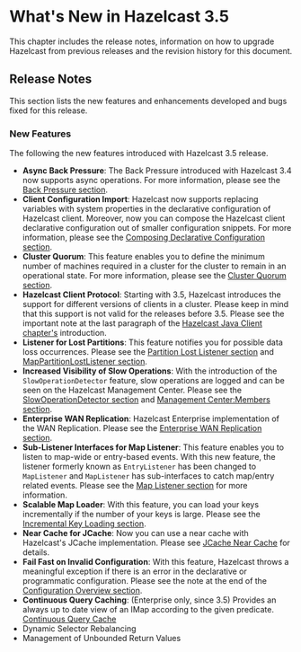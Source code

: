 # What's New in Hazelcast 3.5

This chapter includes the release notes, information on how to upgrade Hazelcast from previous releases and the revision history for this document.

## Release Notes

This section lists the new features and enhancements developed and bugs fixed for this release.

### New Features

The following the new features introduced with Hazelcast 3.5 release. 

- **Async Back Pressure**: The Back Pressure introduced with Hazelcast 3.4 now supports async operations. For more information, please see the [Back Pressure section](#back-pressure).
- **Client Configuration Import**: Hazelcast now supports replacing variables with system properties in the declarative configuration of Hazelcast client. Moreover, now you can compose the Hazelcast client declarative configuration out of smaller configuration snippets. For more information, please see the [Composing Declarative Configuration section](#composing-declarative-configuration).
- **Cluster Quorum**: This feature enables you to define the minimum number of machines required in a cluster for the cluster to remain in an operational state. For more information, please see  the [Cluster Quorum section](#cluster-quorum).
- **Hazelcast Client Protocol**: Starting with 3.5, Hazelcast introduces the support for different versions of clients in a cluster. Please keep in mind that this support is not valid for the releases before 3.5. Please see the important note at the last paragraph of the [Hazelcast Java Client chapter's](#hazelcast-java-client) introduction.
- **Listener for Lost Partitions**: This feature notifies you for possible data loss occurrences. Please see the [Partition Lost Listener section](#partition-lost-listener) and [MapPartitionLostListener section](#mappartitionlostlistener).
- **Increased Visibility of Slow Operations**: With the introduction of the `SlowOperationDetector` feature, slow operations are logged and can be seen on the Hazelcast Management Center. Please see the [SlowOperationDetector section](#slowoperationdetector) and [Management Center:Members section](#members).
- **Enterprise WAN Replication**: Hazelcast Enterprise implementation of the WAN Replication. Please see the [Enterprise WAN Replication section](#enterprise-wan-replication).
- **Sub-Listener Interfaces for Map Listener**: This feature enables you to listen to map-wide or entry-based events. With this new feature, the listener formerly known as `EntryListener` has been changed to `MapListener` and `MapListener` has sub-interfaces to catch map/entry related events. Please see the [Map Listener section](#map-listener) for more information.
- **Scalable Map Loader**: With this feature, you can load your keys incrementally if the number of your keys is large. Please see the [Incremental Key Loading section](#incremental-key-loading).
- **Near Cache for JCache**: Now you can use a near cache with Hazelcast's JCache implementation. Please see [JCache Near Cache](#jcache-near-cache) for details. 
- **Fail Fast on Invalid Configuration**: With this feature, Hazelcast throws a meaningful exception if there is an error in the declarative or programmatic configuration. Please see the note at the end of the [Configuration Overview section](#configuration-overview).
- **Continuous Query Caching**: (Enterprise only, since 3.5) Provides an always up to date view of an IMap according to the given predicate. [Continuous Query Cache](#continuous-query-cache) 
- Dynamic Selector Rebalancing
- Management of Unbounded Return Values



